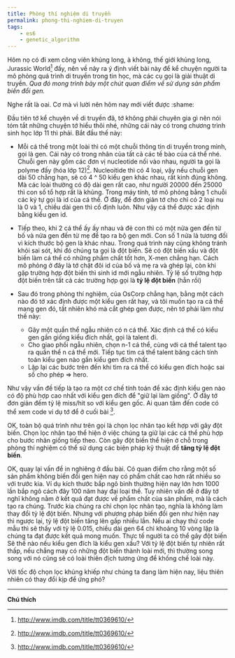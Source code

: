 ```yaml
---
title: Phòng thí nghiệm di truyền
permalink: phong-thi-nghiem-di-truyen
tags:
    - es6 
    - genetic_algorithm
---
```


Hôm nọ có đi xem công viên khủng long, à không, thế giới khủng long, Jurassic World[^n] đấy, nên về nảy ra ý định viết bài này để kể chuyện người ta mô phỏng quá trình di truyền trong tin học, mà các cụ gọi là giải thuật di truyền. *Qua đó mong trình bày một chút quan điểm về sử dụng sản phẩm biến đổi gen.*

Nghe rất là oai. Cơ mà vì lười nên hôm nay mới viết được :shame:

Đầu tiên tớ kể chuyện về di truyền đã, tớ không phải chuyên gia gì nên nói tóm tắt những chuyện tớ hiểu thôi nhé, những cái này có trong chương trình sinh học lớp 11 thì phải. Bắt đầu thế này:

- Mỗi cá thể trong một loài thì có một chuỗi thông tin di truyền trong mình, gọi là gen. Cái này có trong nhân của tất cả các tế bào của cá thể nhé. Chuỗi gen này gồm các đơn vị nucleotide nối vào nhau, người ta gọi là polyme đấy (hóa lớp 12)[^n]. Nucleoitide thì có 4 loại, vậy nếu chuỗi gen dài 50 chẳng hạn, sẽ có 4 ^ 50 kiểu gen khác nhau, rất kinh đúng không. Mà các loài thường có độ dài gen rất cao, như người 20000 đến 25000 thì con số tổ hợp rất là khủng. Trong máy tính, tớ mô phỏng bằng 1 chuỗi các ký tự gọi là id của cá thể. Ở đây, để đơn giản tớ cho chỉ có 2 loại nu là 0 và 1, chiều dài gen thì cố định luôn. Như vậy cá thể được xác định bằng kiểu gen id.

- Tiếp theo, khi 2 cá thể ấy ấy nhau và đẻ con thì có một nửa gen đến từ bố và nửa gen đến từ mẹ để tạo ra bộ gen mới. Con số 1 nửa là tương đối vì kích thước bộ gen là khác nhau. Trong quá trình này cũng không tránh khỏi sai sót, khi đó chúng ta gọi là đột biến. Sẽ có đột biến xấu và đột biến làm cá thể có những phẩm chất tốt hơn, X-men chẳng hạn. Cách mô phỏng ở đây là tớ chặt đôi id của bố và mẹ ra và ghép lại, còn khi gặp trường hợp đột biến thì sinh id mới ngẫu nhiên. Tỷ lệ số trường hợp đột biến trên tất cả các trường hợp gọi là **tỷ lệ đột biến** (hẳn rồi)

- Sau đó trong phòng thí nghiệm, của OsCorp chẳng hạn, bằng một cách nào đó tớ xác định được một kiểu gen rất hay, và tôi muốn tạo ra cá thể mang gen đó, tất nhiên khó mà cắt ghép gen được, nên tớ phải làm như thế này:

  - Gây một quần thể ngẫu nhiên có n cá thể. Xác định cá thể có kiểu gen gần giống kiểu đích nhất, gọi là talent đi.
  - Cho giao phối ngẫu nhiên, chọn n-1 cá thể, cùng với cá thể talent tạo ra quần thể n cá thể mới. Tiếp tục tìm cá thể talent băng cách tính toán kiểu gen nào gần kiểu gen đích nhất.
  - Lặp lại các bước trên đến khi tìm ra cá thể có kiểu gen đích hoặc sai số cho phép => hero.

Như vậy vấn đề tiếp là tạo ra một cơ chế tính toán để xác định kiểu gen nào có độ phù hợp cao nhất với kiểu gen đích để "giữ lại làm giống". Ở đây tớ đơn giản đếm tỷ lệ miss/hit so với kiểu gen gốc. Ai quan tâm đến code có thể xem code ví dụ tớ để ở cuối bài [^n].
    
OK, toàn bộ quá trình như trên gọi là chọn lọc nhân tạo kết hợp với gây đột biến. Chọn lọc nhân tạo thể hiện ở việc chúng ta giữ lại các cá thể phù hợp cho bước nhân giống tiếp theo. Còn gây đột biến thể hiện ở chỗ trong phòng thí nghiệm có thể sử dụng các biện pháp kỹ thuật để **tăng tỷ lệ đột biến**.

OK, quay lại vấn đề in nghiêng ở đầu bài. Có quan điểm cho rằng một số sản phẩm không biến đổi gen hiện nay có phẩm chất cao hơn rất nhiều so với trước kia. Ví dụ kích thước bắp ngô bình thường hiện nay lớn hơn 1000 lần bắp ngô cách đây 100 năm hay đại loại thế. Tuy nhiên vấn đề ở đây tớ nghĩ không nằm ở kết quả đạt được về phẩm chất của sản phẩm, mà là cách tạo ra chúng. Trước kia chúng ra chỉ chọn lọc nhân tạo, nghĩa là không làm thay đổi tỷ lệ đột biến. Nhưng với phương pháp biến đổi gen như hiện nay thì ngược lại, tỷ lệ đột biến tăng lên gấp nhiều lần. Nếu ai chạy thử code mẫu thì sẽ thấy với tỷ lệ 0.015, chiều dài gen 64 chỉ khoảng 10 vòng lặp là chúng ta đạt được kết quả mong muốn. Thực tế người ta có thể gây đột biến  Sẽ thế nào nếu kiểu gen đích là kiểu gen xấu? Với tỷ lệ đột biến tự nhiên rất thấp, nếu chẳng may có những đột biến thành loài mới, thì thường song song với nó cũng sẽ có loài thiên địch tương ứng để khống chế loài này.

Với tốc độ chọn lọc khủng khiếp như chúng ta đang làm hiện nay, liệu thiên nhiên có thay đổi kịp để ứng phó?

---
**Chú thích**

[^n]: http://www.imdb.com/title/tt0369610/

[^n]: https://vi.wikipedia.org/wiki/ADN

[^n]: https://github.com/mahpah/genetic-algorithm-example. Tớ viết bằng es6 dùng systemjs để load. Cũng lâu lâu rồi mà lười chưa kiểm tra lại không biết chạy được không. Có gì comment nhé
